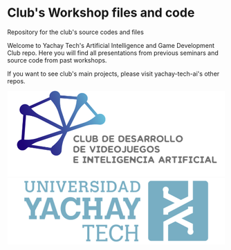 # Club's Workshop files and code
Repository for the club's source codes and files

Welcome to Yachay Tech's Artificial Intelligence and Game Development Club repo. Here you will find all presentations from previous seminars and source code from past workshops.

If you want to see club's main projects, please visit yachay-tech-ai's other repos.

![alt text](https://github.com/yachay-tech-ai/Club_files_n_code/blob/master/Logos/Logo_Club_1.png)
![alt text](https://github.com/yachay-tech-ai/Club_files_n_code/blob/master/Logos/Logo_University.png)
